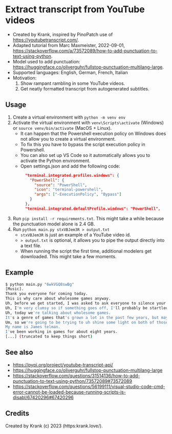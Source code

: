 # Extract transcript from YouTube videos

* Created by Krank, inspired by PinoPatch use of https://youtubetranscript.com/.
* Adapted tutorial from Marc Maxmeister, 2022-09-01, https://stackoverflow.com/a/73572089/how-to-add-punctuation-to-text-using-python.
* Model used to add punctuation: https://huggingface.co/oliverguhr/fullstop-punctuation-multilang-large.
* Supported languages: English, German, French, Italian
* Motivation: 
  1. Show rampant rambling in some YouTube videos.
  2. Get neatly formatted transcript from autogenerated subtitles.


## Usage

1. Create a virtual environment with `python -m venv env`
2. Activate the virtual environment with `venv\Scripts\activate` (Windows) or `source venv/bin/activate` (MacOS + Linux).
   * It can happen that the Powershell execution policy on Windows does not allow you to create a virtual environment.
   * To fix this you have to bypass the script execution policy in Powershell.
   * You can also set up VS Code  so it automatically allows you to activate the Python environment.
   * Open settings.json and add the following code: 
     ```json
       "terminal.integrated.profiles.windows": {
         "PowerShell": {
           "source": "PowerShell",
           "icon": "terminal-powershell",
           "args": ["-ExecutionPolicy", "Bypass"]
         }
       },
       "terminal.integrated.defaultProfile.windows": "PowerShell",
     ```
3. Run `pip install -r requirements.txt`. This might take a while because the punctuation model alone is 2.4 GB.
4. Run `python main.py stxVBJem3R > output.txt`
   * `stxVBJem3R` is just an example of a YouTube video id.
   * `> output.txt` is optional, it allows you to pipe the output directly into a text file.
   * When running the script the first time, additional modelers get downloaded. This might take a few moments.


## Example


```bash
$ python main.py "6wkVGQ8swBg"
[Music].
Thank you everyone for coming today.
This is why care about wholesome games anyway.
Uh, before we get started, I was asked to ask everyone to silence your phones.
Uh, I'm very clumsy so if something goes off, I'll probably be startled and fall off the stage, so please keep that in mind.
Uh, today we're talking about wholesome games.
It's a genre of games that's grown a lot in the past few years, but maybe isn't the most clearly defined or best understood yet.
Um, so we're going to be trying to uh shine some light on both of those things today.
My name is James telman.
I've been working in games for about eight years.
[...] (truncated to keep things short)
```


## See also

* https://pypi.org/project/youtube-transcript-api/
* https://huggingface.co/oliverguhr/fullstop-punctuation-multilang-large
* https://stackoverflow.com/questions/31514136/how-to-add-punctuation-to-text-using-python/73572089#73572089
* https://stackoverflow.com/questions/56199111/visual-studio-code-cmd-error-cannot-be-loaded-because-running-scripts-is-disabl/67420296#67420296


## Credits

Created by Krank (c) 2023 (https:krank.love/).
